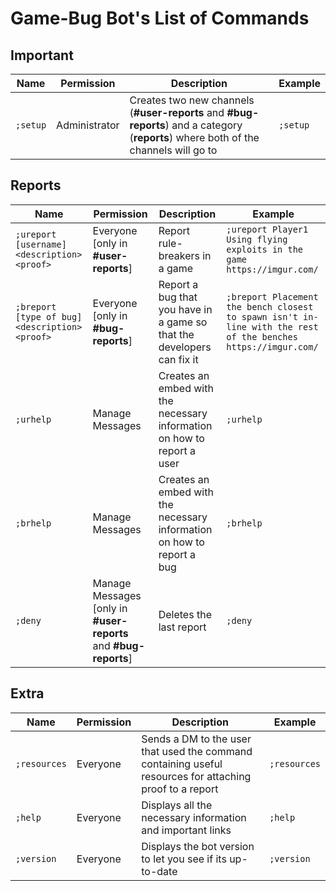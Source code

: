 # Game-Bug Bot's List of Commands

## Important

| Name | Permission | Description | Example |
| --- | --- | --- | --- |
| `;setup` | Administrator | Creates two new channels (**#user-reports** and **#bug-reports**) and a category (**reports**) where both of the channels will go to | `;setup` |

## Reports

| Name | Permission | Description | Example |
| --- | --- | --- | --- |
| `;ureport [username] <description> <proof>` | Everyone [only in **#user-reports**] | Report rule-breakers in a game | `;ureport Player1 Using flying exploits in the game https://imgur.com/` |
| `;breport [type of bug] <description> <proof>` | Everyone [only in **#bug-reports**] | Report a bug that you have in a game so that the developers can fix it | `;breport Placement the bench closest to spawn isn't in-line with the rest of the benches https://imgur.com/` |
| `;urhelp` | Manage Messages | Creates an embed with the necessary information on how to report a user | `;urhelp` |
| `;brhelp` | Manage Messages | Creates an embed with the necessary information on how to report a bug | `;brhelp` |
| `;deny` | Manage Messages [only in **#user-reports** and **#bug-reports**] | Deletes the last report | `;deny` |

## Extra

| Name | Permission | Description | Example |
| --- | --- | --- | --- |
| `;resources` | Everyone | Sends a DM to the user that used the command containing useful resources for attaching proof to a report | `;resources` |
| `;help` | Everyone | Displays all the necessary information and important links | `;help` |
| `;version` | Everyone | Displays the bot version to let you see if its up-to-date | `;version` |
